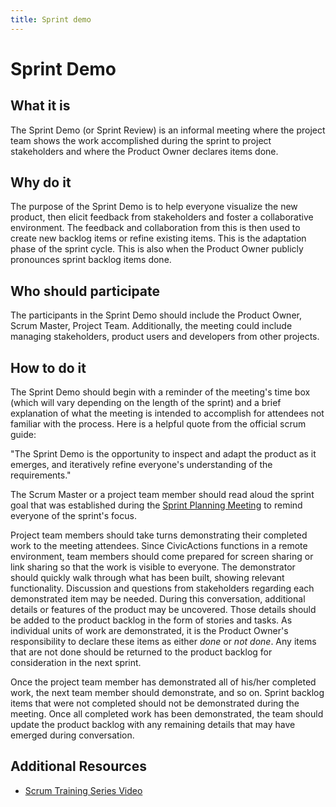 ```yaml
---
title: Sprint demo
---
```


# Sprint Demo

## What it is

The Sprint Demo (or Sprint Review) is an informal meeting where the project team shows the work accomplished during the sprint to project stakeholders and where the Product Owner declares items done.

## Why do it

The purpose of the Sprint Demo is to help everyone visualize the new product, then elicit feedback from stakeholders and foster a collaborative environment. The feedback and collaboration from this is then used to create new backlog items or refine existing items. This is the adaptation phase of the sprint cycle. This is also when the Product Owner publicly pronounces sprint backlog items done.

## Who should participate

The participants in the Sprint Demo should include the Product Owner, Scrum Master, Project Team. Additionally, the meeting could include managing stakeholders, product users and developers from other projects.

## How to do it

The Sprint Demo should begin with a reminder of the meeting's time box (which will vary depending on the length of the sprint) and a brief explanation of what the meeting is intended to accomplish for attendees not familiar with the process. Here is a helpful quote from the official scrum guide:

"The Sprint Demo is the opportunity to inspect and adapt the product as it emerges, and iteratively refine everyone's understanding of the requirements."

The Scrum Master or a project team member should read aloud the sprint goal that was established during the [Sprint Planning Meeting](sprint-planning-meetings.md) to remind everyone of the sprint's focus.

Project team members should take turns demonstrating their completed work to the meeting attendees. Since CivicActions functions in a remote environment, team members should come prepared for screen sharing or link sharing so that the work is visible to everyone. The demonstrator should quickly walk through what has been built, showing relevant functionality. Discussion and questions from stakeholders regarding each demonstrated item may be needed. During this conversation, additional details or features of the product may be uncovered. Those details should be added to the product backlog in the form of stories and tasks. As individual units of work are demonstrated, it is the Product Owner's responsibility to declare these items as either _done_ or _not done_. Any items that are not done should be returned to the product backlog for consideration in the next sprint.

Once the project team member has demonstrated all of his/her completed work, the next team member should demonstrate, and so on. Sprint backlog items that were not completed should not be demonstrated during the meeting. Once all completed work has been demonstrated, the team should update the product backlog with any remaining details that may have emerged during conversation.

## Additional Resources

-   [Scrum Training Series Video](http://scrumtrainingseries.com/SprintReviewMeeting/SprintReviewMeeting.htm)
